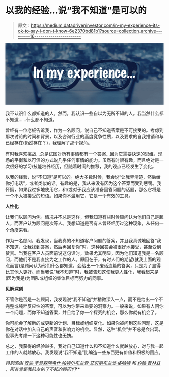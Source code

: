 # 以我的经验…说“我不知道”是可以的

> 原文：<https://medium.datadriveninvestor.com/in-my-experience-its-ok-to-say-i-don-t-know-6e2370bd81b1?source=collection_archive---------16----------------------->

![](img/d7731d16dc5db052ac51fb0348ab3485.png)

我不认识什么都知道的人。然而，我认识一些自以为无所不知的人。我当然什么都不知道……什么都不知道。

曾经有一位老板告诉我，作为一名顾问，说自己不知道答案是不可接受的。考虑到那次讨论的时间和背景，以及咨询行业的高度竞争性质，以及要求的自我推销和与已经存在(仍然存在？)，我理解了那个视角。

有时我喜欢挑战…总是试图对所有事情都有一个答案…因为它需要快速的思维，现场的平衡和以可信的方式说几乎任何事情的能力。虽然有时很有趣，而且绝对是一次很好的学习/技能培养经历，但随着时间的推移，我的观点已经发生了变化。

以我的经验，说“不知道”是可以的。绝大多数时候，我会说“让我弄清楚，然后给你打电话”，或者类似的话。有趣的是，我从来没有因为这个答案而受到惩罚。我怀疑，如果我过多地使用它，和/或对于我应该准备回答问题的话题，那么它将是一个不太被接受的短语。如果你不滥用它，它是一个有效的工具。

**人性化**

让我们以顾问为例。情况并不总是这样，但我知道有些时候顾问认为他们自己是超人，而客户认为顾问是次等人。我想知道是否有人曾经经历过这种现象，从任何一个角度来看。

作为一名顾问，我发现，当我真的不知道客户问题的答案，并且我真诚地回答“我不知道，让我找到答案，然后再回复你”时，这种回答会被很好地接受，甚至受到赞赏。当我在客户人员面前说这句话时，效果尤其明显，因为他们知道我是一名顾问，而他们不是我直接为之工作的人。原因在于，有时人们的期望(就我上面的观点而言)是顾问认为他们什么都知道，会给出一个废话连篇的答案，只是为了显得比其他人更好。而当我说“我不知道”时，我被告知这使我更人性化，我看起来是(因为我是)为团队或组织的集体目标而努力的同事。

**见解深刻**

不管你是否是一名顾问，我发现说“我不知道”并稍微深入一点，而不是给出一个不完整或纯粹反应性的答案，可以为你带来重要的洞察力。一般来说，如果有人问你一个问题，而你不知道答案，并且给了你一个探究的机会，那么你就有机会了。

你可能会了解新的或更新的计划、目标或组织变化。如果你被问到这些问题，这是你在对话中加入自己的声音和影响力的机会。显然，这种“机会”并不总是会出现，但事先考虑一下这种可能性也无妨。

总之，我获得的经验越多，我对自己知道什么和不知道什么就越放心，对与我一起工作的人就越放心。我发现说“我不知道”比编造一些东西更有价值和积极的回应。

*特别感谢* [*安迪·辛普森*](https://www.linkedin.com/in/andy-simpson/)*[*阿希什·帕特尔*](https://www.linkedin.com/in/aapatel/)*[*布兰登·艾贝斯*](https://www.linkedin.com/in/brandon-eibes-1b80822/)*[*布兰登·格哈特*](https://www.linkedin.com/in/brandon-gerhart-9b726210/) *和* [*约翰·普林兹*](https://www.linkedin.com/in/prinz-john%C2%A0-contractor-a64a33128/) *，所有曾是我队友的了不起的顾问们****